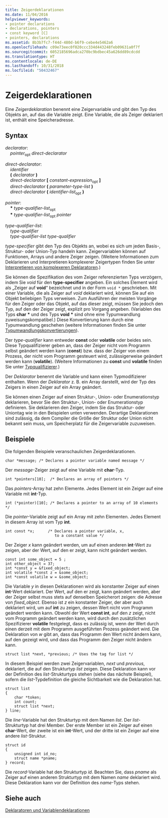 ```yaml
---
title: Zeigerdeklarationen
ms.date: 11/04/2016
helpviewer_keywords:
- pointer declarations
- declarations, pointers
- const keyword [C]
- pointers, declarations
ms.assetid: 8b3b7fc7-f44d-480d-b6f9-cebe4e5462a6
ms.openlocfilehash: c09e73eec0f020ccc334d443248feb09631a0f7f
ms.sourcegitcommit: 6052185696adca270bc9bdbec45a626dd89cdcdd
ms.translationtype: HT
ms.contentlocale: de-DE
ms.lasthandoff: 10/31/2018
ms.locfileid: "50432467"
---
```

# <a name="pointer-declarations"></a>Zeigerdeklarationen

Eine *Zeigerdeklaration* benennt eine Zeigervariable und gibt den Typ des Objekts an, auf das die Variable zeigt. Eine Variable, die als Zeiger deklariert ist, enthält eine Speicheradresse.

## <a name="syntax"></a>Syntax

*declarator*:<br/>
&nbsp;&nbsp;&nbsp;&nbsp;*pointer*<sub>opt</sub> *direct-declarator*

*direct-declarator*:<br/>
&nbsp;&nbsp;&nbsp;&nbsp;*identifier*<br/>
&nbsp;&nbsp;&nbsp;&nbsp;**(** *declarator* **)**<br/>
&nbsp;&nbsp;&nbsp;&nbsp;*direct-declarator* **[** *constant-expression*<sub>opt</sub> **]**<br/>
&nbsp;&nbsp;&nbsp;&nbsp;*direct-declarator* **(** *parameter-type-list* **)**<br/>
&nbsp;&nbsp;&nbsp;&nbsp;*direct-declarator* **(** *identifier-list*<sub>opt</sub> **)**

*pointer*:<br/>
&nbsp;&nbsp;&nbsp;&nbsp;<strong>\*</strong> *type-qualifier-list*<sub>opt</sub><br/>
&nbsp;&nbsp;&nbsp;&nbsp;<strong>\*</strong> *type-qualifier-list*<sub>opt</sub> *pointer*

*type-qualifier-list*:<br/>
&nbsp;&nbsp;&nbsp;&nbsp;*type-qualifier*<br/>
&nbsp;&nbsp;&nbsp;&nbsp;*type-qualifier-list* *type-qualifier*

*type-specifier* gibt den Typ des Objekts an, wobei es sich um jeden Basis-, Struktur- oder Union-Typ handeln kann. Zeigervariablen können auf Funktionen, Arrays und andere Zeiger zeigen. (Weitere Informationen zum Deklarieren und Interpretieren komplexerer Zeigertypen finden Sie unter [Interpretieren von komplexeren Deklaratoren](../c-language/interpreting-more-complex-declarators.md).)

Sie können die Spezifikation des vom Zeiger referenzierten Typs verzögern, indem Sie *void* für den **type-specifier** angeben. Ein solches Element wird als „Zeiger auf **void**“ bezeichnet und in der Form `void *` geschrieben. Mit einer Variable, die als Zeiger auf *void* deklariert wird, können Sie auf ein Objekt beliebigen Typs verweisen. Zum Ausführen der meisten Vorgänge für den Zeiger oder das Objekt, auf das dieser zeigt, müssen Sie jedoch den Typ, auf den der Zeiger zeigt, explizit pro Vorgang angeben. (Variablen des Typs **char** <strong>\*</strong> und des Typs **void** <strong>\*</strong> sind ohne eine Typumwandlung zuweisungskompatibel.) Diese Konvertierung kann durch eine Typumwandlung geschehen (weitere Informationen finden Sie unter [Typumwandlungskonvertierungen](../c-language/type-cast-conversions.md)).

Der *type-qualifier* kann entweder **const** oder **volatile** oder beides sein. Diese Typqualifizierer geben an, dass der Zeiger nicht vom Programm selbst geändert werden kann (**const**) bzw. dass der Zeiger von einem Prozess, der nicht vom Programm gesteuert wird, zulässigerweise geändert werden kann (**volatile**). (Weitere Informationen zu **const** und **volatile** finden Sie unter [Typqualifizierer](../c-language/type-qualifiers.md).)

Der *Deklarator* benennt die Variable und kann einen Typmodifizierer enthalten. Wenn der *Deklarator* z. B. ein Array darstellt, wird der Typ des Zeigers in einen Zeiger auf ein Array geändert.

Sie können einen Zeiger auf einen Struktur-, Union- oder Enumerationstyp deklarieren, bevor Sie den Struktur-, Union- oder Enumerationstyp definieren. Sie deklarieren den Zeiger, indem Sie das Struktur- oder Uniontag wie in den Beispielen unten verwenden. Derartige Deklarationen sind zulässig, da dem Compiler die Größe der Struktur oder Union nicht bekannt sein muss, um Speicherplatz für die Zeigervariable zuzuweisen.

## <a name="examples"></a>Beispiele

Die folgenden Beispiele veranschaulichen Zeigerdeklarationen.

```
char *message; /* Declares a pointer variable named message */
```

Der *message*-Zeiger zeigt auf eine Variable mit **char**-Typ.

```
int *pointers[10];  /* Declares an array of pointers */
```

Das *pointers*-Array hat zehn Elemente. Jedes Element ist ein Zeiger auf eine Variable mit **int**-Typ.

```
int (*pointer)[10]; /* Declares a pointer to an array of 10 elements */
```

Die *pointer*-Variable zeigt auf ein Array mit zehn Elementen. Jedes Element in diesem Array ist vom Typ **int**.

```
int const *x;      /* Declares a pointer variable, x,
                      to a constant value */
```

Der Zeiger *x* kann geändert werden, um auf einen anderen **int**-Wert zu zeigen, aber der Wert, auf den er zeigt, kann nicht geändert werden.

```
const int some_object = 5 ;
int other_object = 37;
int *const y = &fixed_object;
int volatile *const z = &some_object;
int *const volatile w = &some_object;
```

Die Variable *y* in diesen Deklarationen wird als konstanter Zeiger auf einen **int**-Wert deklariert. Der Wert, auf den er zeigt, kann geändert werden, aber der Zeiger selbst muss stets auf denselben Speicherort zeigen: die Adresse von *fixed_object*. Ebenso ist *z* ein konstanter Zeiger, der aber auch deklariert wird, um auf **int** zu zeigen, dessen Wert nicht vom Programm geändert werden kann. Obwohl der Wert **const int**, auf den *z* zeigt, nicht vom Programm geändert werden kann, wird durch den zusätzlichen Spezifizierer **volatile** festgelegt, dass es zulässig ist, wenn der Wert durch einen derzeit mit dem Programm ausgeführten Prozess geändert wird. Die Deklaration von *w* gibt an, dass das Programm den Wert nicht ändern kann, auf den gezeigt wird, und dass das Programm den Zeiger nicht ändern kann.

```
struct list *next, *previous; /* Uses the tag for list */
```

In diesem Beispiel werden zwei Zeigervariablen, *next* und *previous*, deklariert, die auf den Strukturtyp *list* zeigen. Diese Deklaration kann vor der Definition des *list*-Strukturtyps stehen (siehe das nächste Beispiel), sofern die *list*-Typdefinition die gleiche Sichtbarkeit wie die Deklaration hat.

```
struct list
{
    char *token;
    int count;
    struct list *next;
} line;
```

Die *line*-Variable hat den Strukturtyp mit dem Namen *list*. Der *list*-Strukturtyp hat drei Member. Der erste Member ist ein Zeiger auf einen **char**-Wert, der zweite ist ein **int**-Wert, und der dritte ist ein Zeiger auf eine andere *list*-Struktur.

```
struct id
{
    unsigned int id_no;
    struct name *pname;
} record;
```

Die *record*-Variable hat den Strukturtyp *id*. Beachten Sie, dass *pname* als Zeiger auf einen anderen Strukturtyp mit dem Namen *name* deklariert wird. Diese Deklaration kann vor der Definition des *name*-Typs stehen.

## <a name="see-also"></a>Siehe auch

[Deklaratoren und Variablendeklarationen](../c-language/declarators-and-variable-declarations.md)